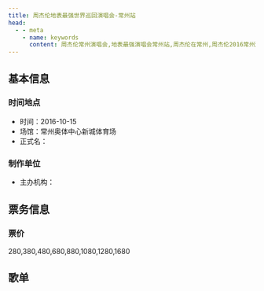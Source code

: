 ```yaml
---
title: 周杰伦地表最强世界巡回演唱会-常州站
head:
  - - meta
    - name: keywords
      content: 周杰伦常州演唱会,地表最强演唱会常州站,周杰伦在常州,周杰伦2016常州演唱会
---
```

## 基本信息

### 时间地点
- 时间：2016-10-15
- 场馆：常州奥体中心新城体育场
- 正式名：

### 制作单位
- 主办机构：

## 票务信息
### 票价
280,380,480,680,880,1080,1280,1680

## 歌单